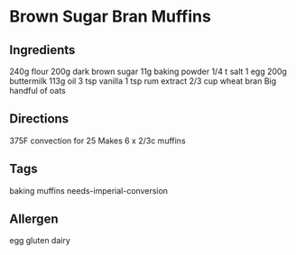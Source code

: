 # Brown Sugar Bran Muffins

## Ingredients
240g flour
200g dark brown sugar
11g baking powder
1/4 t salt
1 egg
200g buttermilk
113g oil
3 tsp vanilla
1 tsp rum extract
2/3 cup wheat bran
Big handful of oats

## Directions
375F convection for 25
Makes 6 x 2/3c muffins

## Tags
baking muffins needs-imperial-conversion

## Allergen
egg gluten dairy